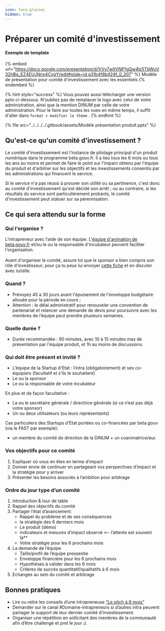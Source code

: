 ```yaml
---
icon: face-glasses
hidden: true
---
```


# Préparer un comité d'investissement

#### Exemple de template

{% embed url="https://docs.google.com/presentation/d/1rVv7wItVNP1gQw4lz5TbWuV32hBq_EZ4EUJNnx4CvgY/edit#slide=id.g31b4f8b424f_0_207" %}
Modèle de présentation pour comité d'investissement avec les essentiels
{% endembed %}

{% hint style="success" %}
Vous pouvez aussi télécharger une version pptx ci-dessous. N'oubliez pas de remplacer le logo avec celui de votre administration, ainsi que la mention DINUM par celle de votre administration. Pour le faire sur toutes les vues en même temps, il suffit d'aller dans `format > modifier le thème` .
{% endhint %}

{% file src="../../../../.gitbook/assets/Modèle présentation produit.pptx" %}

## Qu'est-ce qu'un comité d'investissement ?

Le comité d'investissement est l'instance de pilotage principal d'un produit numérique dans le programme beta.gouv.fr. Il a lieu tous les 6 mois ou tous les ans au moins et permet de faire le point sur l'impact obtenu par l'équipe du produit et d'arbitrer sur les objectifs et les investissements consentis par les administrations qui financent le service.

Si le service n'a pas réussi à prouver son utilité ou sa pertinence, c'est donc au comité d'investissement qu'est décidé son arrêt ; ou au contraire, si les résultats du service sont particulièrement probants, le comité d'investissement peut statuer sur sa pérennisation.

## Ce qui sera attendu sur la forme <a href="#ce-qui-sera-attendu-sur-la-forme" id="ce-qui-sera-attendu-sur-la-forme"></a>

### Qui l'organise ?

L’intrapreneur avec l’aide de son équipe. L'[équipe d'animation de beta.gouv.fr](../../../../decouvrir-beta.gouv.fr/incubateur-de-la-dinum/lequipe-danimation-beta.gouv.fr.md) et/ou le ou la responsable d'incubateur peuvent faciliter l'organisation. \
\
Avant d'organiser le comité, assure toi que le sponsor a bien compris son rôle d'investisseur; pour ça tu peux lui envoyer [cette fiche](../le-role-du-sponsor-dans-le-comite-dinvestissement.md) et en discuter avec lui/elle.

### Quand ? <a href="#quand" id="quand"></a>

* Prévoyez 45 à 30 jours avant l'épuisement de l'enveloppe budgétaire allouée pour la période en cours ;
* Attention : le délai administratif pour renouveler une convention de partenariat et relancer une demande de devis pour poursuivre avec les membres de l’équipe peut prendre plusieurs semaines.

### Quelle durée ? <a href="#quelle-duree" id="quelle-duree"></a>

* Durée recommandée : 90 minutes, avec 10 à 15 minutes max de présentation par l'équipe produit, et 1h au moins de discussions.

### Qui doit être présent et invité ? <a href="#qui-doit-etre-present-et-invite" id="qui-doit-etre-present-et-invite"></a>

* L’équipe de la Startup d'Etat : l’intra (obligatoirement) et ses co-équipiers (facultatif et s’ils le souhaitent)
* Le ou la sponsor
* Le ou la responsable de votre incubateur

En plus et de façon facultative :

* La ou le secrétaire générale / directrice générale (si ce n’est pas déjà votre sponsor)
* Un ou deux utilisateurs (ou leurs représentants)

Cas particuliers des Startups d'Etat portées ou co-financées par beta.gouv (via le FAST par exemple):

* un membre du comité de direction de la DINUM + un coanimatrice/eur.

### Vos objectifs pour ce comité <a href="#vos-objectifs-pour-ce-comite" id="vos-objectifs-pour-ce-comite"></a>

1. Expliquer où vous en êtes en terme d’impact
2. Donner envie de continuer en partageant vos perspectives d’impact et la stratégie pour y arriver
3. Présenter les besoins associés à l’ambition pour arbitrage

### Ordre du jour type d’un comité <a href="#ordre-du-jour-type-dun-comite" id="ordre-du-jour-type-dun-comite"></a>

1. Introduction & tour de table
2. Rappel des objectifs du comité
3. Partager l’état d’avancement:
   * Rappel du problème et de ses conséquences
   * la stratégie des 6 derniers mois
   * Le produit (démo)
   * indicateurs et mesures d’impact observé <-- l’attente est souvent là\*\*
   * Votre stratégie pour les 6 prochains mois
4. La demande de l’équipe
   * Taille/profil de l’équipe pressentie
   * Enveloppe financière pour les 6 prochains mois
   * Hypothèses à valider dans les 6 mois
   * Critères de succès quantitatif/qualitatifs à 6 mois
5. Echanges au sein du comité et arbitrage

## Bonnes pratiques <a href="#bonnes-pratiques" id="bonnes-pratiques"></a>

* Lire ou relire les conseils d’une intrapreneuse [“Le pitch à 6 mois”](https://blog.beta.gouv.fr/mtes/2018/10/05/le-pitch-a-6-mois/)​
* Demander sur le canal #Domaine-intrapreneurs si d’autres intra peuvent partager le support de leur dernier comité d’investissement.
* Organiser une répétition en sollicitant des membres de la communauté afin d’être challengé et pret le jour J.

